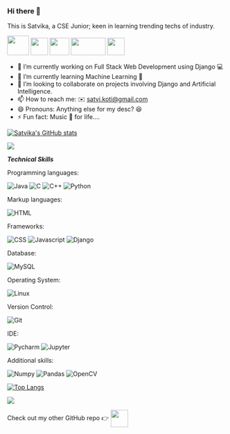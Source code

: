 ### Hi there 👋 
This is Satvika, a CSE Junior; keen in learning trending techs of industry.

<a href="https://www.linkedin.com/in/satvika-koti-5766201a4/"><img src="https://theshepherdgroup.com/wp-content/uploads/2018/11/12.png" width=50px height=45px></a>
<a href="https://www.codechef.com/users/sat_krazy_01"><img src="https://i.pinimg.com/564x/c5/d9/fc/c5d9fc1e18bcf039f464c2ab6cfb3eb6.jpg" width=40px height=40px></a>
<a href="https://www.hackerrank.com/satvi_koti"><img src="https://upload.wikimedia.org/wikipedia/commons/thumb/4/40/HackerRank_Icon-1000px.png/800px-HackerRank_Icon-1000px.png"  width=45px height=40px></a>
<a href="mailto: satvi.koti@gmail.com"><img src="https://1000logos.net/wp-content/uploads/2021/05/Gmail-logo.png" width=80px height=40px></a>
<a href="https://github.com/satvikakoti"><img src="https://image.flaticon.com/icons/png/512/25/25231.png" width=40px height=40px></a>
<!--
**satvikakoti/satvikakoti** is a ✨ _special_ ✨ repository because its `README.md` (this file) appears on your GitHub profile.

Here are some ideas to get you started:-->

- 🔭 I’m currently working on Full Stack Web Development using Django 💻
- 🌱 I’m currently learning Machine Learning 🎰
- 👯 I’m looking to collaborate on projects involving Django and Artificial Intelligence.
- 📫 How to reach me: ✉️ satvi.koti@gmail.com
- 😄 Pronouns: Anything else for my desc? 😆
- ⚡ Fun fact: Music 🎵 for life....

[![Satvika's GitHub stats](https://github-readme-stats.vercel.app/api?username=satvikakoti&theme=dark&bg_color=75,000000,923cb5&title_color=fff&text_color=fff)](https://github.com/satvikakoti/github-readme-stats)

![](https://komarev.com/ghpvc/?username=satvikakoti&style=flat&color=red)  

<b><i>Technical Skills</i></b>

Programming languages:

<img src="https://img.shields.io/badge/Java-9ACD32?style=for-the-badge&logo=java&logoColor=white" alt="Java"/> <img src="https://img.shields.io/badge/C-FF6F00?style=for-the-badge&logo=c&logoColor=white" alt="C"/> <img src="https://img.shields.io/badge/C++-07405E?style=for-the-badge&logo=cplusplus&logoColor=white" alt="C++"/> <img src="https://img.shields.io/badge/Python-FFD43B?style=for-the-badge&logo=python" alt="Python"/>
  
Markup languages:
  
<img src="https://img.shields.io/badge/HTML5-E34F26?style=for-the-badge&logo=html5&logoColor=white" alt="HTML"/>

Frameworks:

<img src="https://img.shields.io/badge/CSS3-1572B6?style=for-the-badge&logo=css3" alt="CSS"/> <img src="https://img.shields.io/badge/Javascript-00000F?style=for-the-badge&logo=javascript" alt="Javascript"/> <img src="https://img.shields.io/badge/Django-20B2AA?style=for-the-badge&logo=django" alt="Django"/>
  
Database:

<img src="https://img.shields.io/badge/MySQL-07405E?style=for-the-badge&logo=mysql&logoColor=white" alt="MySQL"/>

Operating System:

<img src="https://img.shields.io/badge/Linux-F37626?style=for-the-badge&logo=linux&logoColor=black" alt="Linux"/>
  
Version Control:
  
<img src="https://img.shields.io/badge/Git-092E20?style=for-the-badge&logo=git&logoColor=white" alt="Git"/>
  
IDE:
  
<img src="https://img.shields.io/badge/PyCharm-342B029.svg?&style=for-the-badge&logo=PyCharm&logoColor=black" alt="Pycharm"/> <img src="https://img.shields.io/badge/Jupyter-000000.svg?&style=for-the-badge&logo=Jupyter" alt="Jupyter"/>
 
Additional skills:
  
<img src="https://img.shields.io/badge/Numpy-777BB4?style=for-the-badge&logo=numpy" alt="Numpy"/> <img src="https://img.shields.io/badge/Pandas-2C2D72?style=for-the-badge&logo=pandas" alt="Pandas"/> <img src="https://img.shields.io/badge/OpenCV-27338e?style=for-the-badge&logo=OpenCV" alt="OpenCV"/> 

[![Top Langs](https://github-readme-stats.vercel.app/api/top-langs/?username=satvikakoti&theme=dark&bg_color=30,04619f,000000)](https://github.com/satvikakoti/github-readme-stats) 

![](https://media.tenor.com/images/7f7323bed7a9e4b31050a8f05f771185/tenor.gif)

Check out my other GitHub repo 👉 <a href="https://github.com/projectTC"><img src="https://image.flaticon.com/icons/png/512/25/25231.png" width=40px height=40px align="center"></a>
